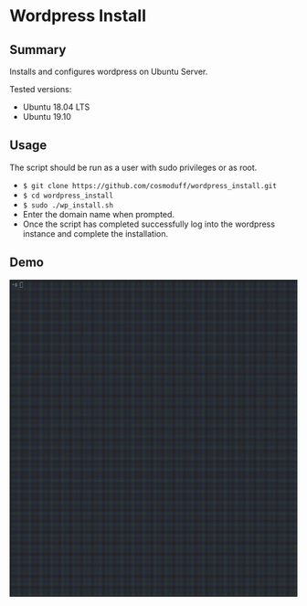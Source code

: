 # Wordpress Install

## Summary

Installs and configures wordpress on Ubuntu Server.

Tested versions:

+ Ubuntu 18.04 LTS
+ Ubuntu 19.10

## Usage

The script should be run as a user with sudo privileges or as root.

+ `$ git clone https://github.com/cosmoduff/wordpress_install.git`
+ `$ cd wordpress_install`
+ `$ sudo ./wp_install.sh`
+ Enter the domain name when prompted.
+ Once the script has completed successfully log into the wordpress instance and complete the installation.

## Demo
![wp_config.sh demo](assets/wp_config_demo.gif)
